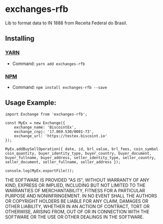 # exchanges-rfb
Lib to format data to IN 1888 from Receita Federal do Brasil.

## Installing
### [YARN](https://yarnpkg.com/)
- Command: `yarn add exchanges-rfb`
### [NPM](http://npmjs.org/)
- Command: ```npm install exchanges-rfb --save```

## Usage Example:

```
import Exchange from 'exchanges-rfb';

const MyEx = new Exchange({
    exchange_name: 'BiscointEx',
    exchange_cnpj: '17.869.530/0001-73',
    exchange_url: 'https://testex.biscoint.io'
});

MyEx.addBuySellOperation({ date, id, brl_value, brl_fees, coin_symbol coin_quantity, buyer_identity_type, buyer_country, buyer_document, buyer_fullname, buyer_address, seller_identity_type, seller_country, seller_document, seller_fullname, seller_address });

console.log(MyEx.exportFile());
```

THE SOFTWARE IS PROVIDED "AS IS", WITHOUT WARRANTY OF ANY KIND, EXPRESS OR
IMPLIED, INCLUDING BUT NOT LIMITED TO THE WARRANTIES OF MERCHANTABILITY,
FITNESS FOR A PARTICULAR PURPOSE AND NONINFRINGEMENT. IN NO EVENT SHALL THE
AUTHORS OR COPYRIGHT HOLDERS BE LIABLE FOR ANY CLAIM, DAMAGES OR OTHER
LIABILITY, WHETHER IN AN ACTION OF CONTRACT, TORT OR OTHERWISE, ARISING FROM,
OUT OF OR IN CONNECTION WITH THE SOFTWARE OR THE USE OR OTHER DEALINGS IN THE
SOFTWARE.
